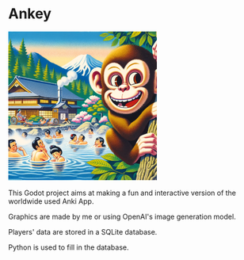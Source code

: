# Ankey

<img src="assets/images/main.webp" alt="alt text" width="300">

This Godot project aims at making a fun and interactive version of the worldwide used Anki App.

Graphics are made by me or using OpenAI's image generation model.

Players' data are stored in a SQLite database.

Python is used to fill in the database.
